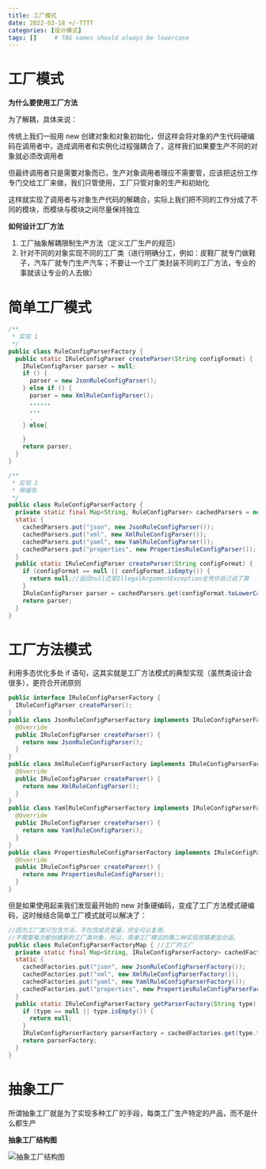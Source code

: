 ```yaml
---
title: 工厂模式
date: 2022-03-18 +/-TTTT
categories: [设计模式]
tags: []     # TAG names should always be lowercase
---
```


# 工厂模式
**为什么要使用工厂方法**

为了解耦，具体来说：

传统上我们一般用 new 创建对象和对象初始化，但这样会将对象的产生代码硬编码在调用者中，造成调用者和实例化过程强耦合了，这样我们如果要生产不同的对象就必须改调用者

但最终调用者只是需要对象而已，生产对象调用者理应不需要管，应该把这份工作专门交给工厂来做，我们只管使用，工厂只管对象的生产和初始化

这样就实现了调用者与对象生产代码的解耦合，实际上我们把不同的工作分成了不同的模块，而模块与模块之间尽量保持独立

**如何设计工厂方法**

1. 工厂抽象解耦限制生产方法（定义工厂生产的规范）
2. 针对不同的对象实现不同的工厂类（进行明确分工，例如：皮鞋厂就专门做鞋子，汽车厂就专门生产汽车；不要让一个工厂类封装不同的工厂方法，专业的事就该让专业的人去做）

# 简单工厂模式

```java
/**
 * 实现 1
 */
public class RuleConfigParserFactory {
  public static IRuleConfigParser createParser(String configFormat) {
    IRuleConfigParser parser = null;
    if () {
      parser = new JsonRuleConfigParser();
    } else if () {
      parser = new XmlRuleConfigParser();
      ......
      ...
      .
    } else{

    }
    return parser;
  }
}
```

```java
/**
 * 实现 2
 * 带缓存
 */
public class RuleConfigParserFactory {
  private static final Map<String, RuleConfigParser> cachedParsers = new HashMap<>();
  static {
    cachedParsers.put("json", new JsonRuleConfigParser());
    cachedParsers.put("xml", new XmlRuleConfigParser());
    cachedParsers.put("yaml", new YamlRuleConfigParser());
    cachedParsers.put("properties", new PropertiesRuleConfigParser());
  }
  public static IRuleConfigParser createParser(String configFormat) {
    if (configFormat == null || configFormat.isEmpty()) {
      return null;//返回null还是IllegalArgumentException全凭你自己说了算
    }
    IRuleConfigParser parser = cachedParsers.get(configFormat.toLowerCase());
    return parser;
  }
}
```

# 工厂方法模式
利用多态优化多处 if 语句，这其实就是工厂方法模式的典型实现（虽然类设计会很多），更符合开闭原则

```java
public interface IRuleConfigParserFactory {
  IRuleConfigParser createParser();
}
public class JsonRuleConfigParserFactory implements IRuleConfigParserFactory {
  @Override
  public IRuleConfigParser createParser() {
    return new JsonRuleConfigParser();
  }
}
public class XmlRuleConfigParserFactory implements IRuleConfigParserFactory {
  @Override
  public IRuleConfigParser createParser() {
    return new XmlRuleConfigParser();
  }
}
public class YamlRuleConfigParserFactory implements IRuleConfigParserFactory {
  @Override
  public IRuleConfigParser createParser() {
    return new YamlRuleConfigParser();
  }
}
public class PropertiesRuleConfigParserFactory implements IRuleConfigParserFactory {
  @Override
  public IRuleConfigParser createParser() {
    return new PropertiesRuleConfigParser();
  }
}
```

但是如果使用起来我们发现最开始的 new 对象硬编码，变成了工厂方法模式硬编码，这时候结合简单工厂模式就可以解决了：

```java
//因为工厂类只包含方法，不包含成员变量，完全可以复用，
//不需要每次都创建新的工厂类对象，所以，简单工厂模式的第二种实现思路更加合适。
public class RuleConfigParserFactoryMap { //工厂的工厂
  private static final Map<String, IRuleConfigParserFactory> cachedFactories = new HashMap<>
  static {
    cachedFactories.put("json", new JsonRuleConfigParserFactory());
    cachedFactories.put("xml", new XmlRuleConfigParserFactory());
    cachedFactories.put("yaml", new YamlRuleConfigParserFactory());
    cachedFactories.put("properties", new PropertiesRuleConfigParserFactory());
  }
  public static IRuleConfigParserFactory getParserFactory(String type) {
    if (type == null || type.isEmpty()) {
      return null;
    }
    IRuleConfigParserFactory parserFactory = cachedFactories.get(type.toLowerCase());
    return parserFactory;
  }
}
```

# 抽象工厂
所谓抽象工厂就是为了实现多种工厂的手段，每类工厂生产特定的产品，而不是什么都生产

**抽象工厂结构图**

![抽象工厂结构图](https://cdn.jsdelivr.net/gh/Casflawed/img-host@master/blog/202203231916787.png "抽象工厂结构图")